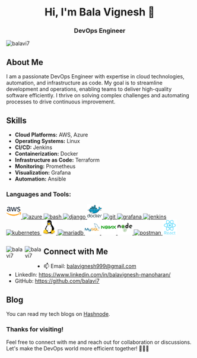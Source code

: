 <!-- Your Name -->
<h1 align="center">Hi, I'm Bala Vignesh 👋</h1>

<!-- Your Job Title -->
<h3 align="center">DevOps Engineer</h3>

<!-- Profile Views Counter -->
<p align="left"> <img src="https://komarev.com/ghpvc/?username=balavi7&label=Profile%20views&color=0e75b6&style=flat" alt="balavi7" /> </p>

<!-- About Me Section -->
## About Me

I am a passionate DevOps Engineer with expertise in cloud technologies, automation, and infrastructure as code. My goal is to streamline development and operations, enabling teams to deliver high-quality software efficiently. I thrive on solving complex challenges and automating processes to drive continuous improvement.

<!-- Skills Section -->
## Skills

- **Cloud Platforms:** AWS, Azure
- **Operating Systems:** Linux
- **CI/CD:** Jenkins
- **Containerization:** Docker
- **Infrastructure as Code:** Terraform
- **Monitoring:** Prometheus
- **Visualization:** Grafana
- **Automation:** Ansible

<h3 align="left">Languages and Tools:</h3>
<p align="left">
  <a href="https://aws.amazon.com" target="_blank" rel="noreferrer">
    <img src="https://raw.githubusercontent.com/devicons/devicon/master/icons/amazonwebservices/amazonwebservices-original-wordmark.svg" alt="aws" width="40" height="40"/>
  </a>
  <a href="https://azure.microsoft.com/en-in/" target="_blank" rel="noreferrer">
    <img src="https://www.vectorlogo.zone/logos/microsoft_azure/microsoft_azure-icon.svg" alt="azure" width="40" height="40"/>
  </a>
  <a href="https://www.gnu.org/software/bash/" target="_blank" rel="noreferrer">
    <img src="https://www.vectorlogo.zone/logos/gnu_bash/gnu_bash-icon.svg" alt="bash" width="40" height="40"/>
  </a>
  <a href="https://www.djangoproject.com/" target="_blank" rel="noreferrer">
    <img src="https://cdn.worldvectorlogo.com/logos/django.svg" alt="django" width="40" height="40"/>
  </a>
  <a href="https://www.docker.com/" target="_blank" rel="noreferrer">
    <img src="https://raw.githubusercontent.com/devicons/devicon/master/icons/docker/docker-original-wordmark.svg" alt="docker" width="40" height="40"/>
  </a>
  <a href="https://git-scm.com/" target="_blank" rel="noreferrer">
    <img src="https://www.vectorlogo.zone/logos/git-scm/git-scm-icon.svg" alt="git" width="40" height="40"/>
  </a>
  <a href="https://grafana.com" target="_blank" rel="noreferrer">
    <img src="https://www.vectorlogo.zone/logos/grafana/grafana-icon.svg" alt="grafana" width="40" height="40"/>
  </a>
  <a href="https://www.jenkins.io" target="_blank" rel="noreferrer">
    <img src="https://www.vectorlogo.zone/logos/jenkins/jenkins-icon.svg" alt="jenkins" width="40" height="40"/>
  </a>
  <a href="https://kubernetes.io" target="_blank" rel="noreferrer">
    <img src="https://www.vectorlogo.zone/logos/kubernetes/kubernetes-icon.svg" alt="kubernetes" width="40" height="40"/>
  </a>
  <a href="https://www.linux.org/" target="_blank" rel="noreferrer">
    <img src="https://raw.githubusercontent.com/devicons/devicon/master/icons/linux/linux-original.svg" alt="linux" width="40" height="40"/>
  </a>
  <a href="https://mariadb.org/" target="_blank" rel="noreferrer">
    <img src="https://www.vectorlogo.zone/logos/mariadb/mariadb-icon.svg" alt="mariadb" width="40" height="40"/>
  </a>
  <a href="https://www.mysql.com/" target="_blank" rel="noreferrer">
    <img src="https://raw.githubusercontent.com/devicons/devicon/master/icons/mysql/mysql-original-wordmark.svg" alt="mysql" width="40" height="40"/>
  </a>
  <a href="https://www.nginx.com" target="_blank" rel="noreferrer">
    <img src="https://raw.githubusercontent.com/devicons/devicon/master/icons/nginx/nginx-original.svg" alt="nginx" width="40" height="40"/>
  </a>
  <a href="https://nodejs.org" target="_blank" rel="noreferrer">
    <img src="https://raw.githubusercontent.com/devicons/devicon/master/icons/nodejs/nodejs-original-wordmark.svg" alt="nodejs" width="40" height="40"/>
  </a>
  <a href="https://postman.com" target="_blank" rel="noreferrer">
    <img src="https://www.vectorlogo.zone/logos/getpostman/getpostman-icon.svg" alt="postman" width="40" height="40"/>
  </a>
  <a href="https://reactjs.org/" target="_blank" rel="noreferrer">
    <img src="https://raw.githubusercontent.com/devicons/devicon/master/icons/react/react-original-wordmark.svg" alt="react" width="40" height="40"/>
  </a>
</p>


<!-- GitHub Stats Card -->
<div style="float: left; width: 10%;">
  <p align="left"><img src="https://github-readme-stats.vercel.app/api?username=balavi7&show_icons=true&locale=en" alt="balavi7" /></p>
</div>

<!-- Top Languages Card -->
<div style="float: left; width: 10%;">
  <p align="left"><img src="https://github-readme-stats.vercel.app/api/top-langs?username=balavi7&show_icons=true&locale=en&layout=compact" alt="balavi7" /></p>
</div>


<!-- Connect with Me Section -->
## Connect with Me
- 📫 Email: balavignesh999@gmail.com
- LinkedIn: https://www.linkedin.com/in/balavignesh-manoharan/
- GitHub: https://github.com/balavi7

<!-- Blog Section (Optional) -->
## Blog

You can read my tech blogs on [Hashnode](https://hashnode.com/@bvm).

<!-- Footer Section -->
### Thanks for visiting!

Feel free to connect with me and reach out for collaboration or discussions. Let's make the DevOps world more efficient together! 👨‍💻🚀
